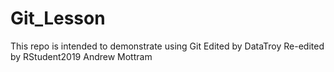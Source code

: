 # Git_Lesson
This repo is intended to demonstrate using Git
Edited by DataTroy
Re-edited by RStudent2019
Andrew Mottram